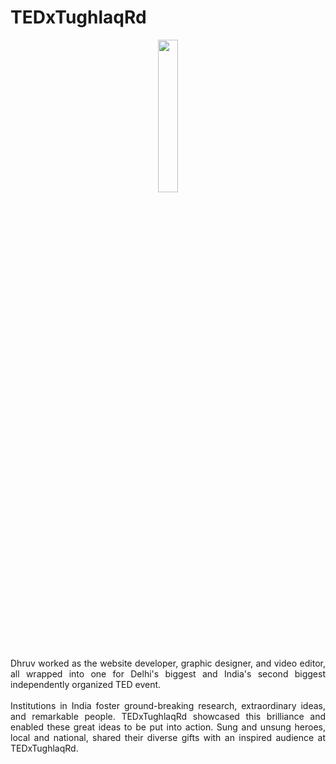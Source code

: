 # TEDxTughlaqRd

<div align="center"><img src="https://dhruvavdhesh.in/img/tedxtughlaqrd.png" width="25%" height="auto"></div>

<p align="justify">Dhruv worked as the website developer, graphic designer, and video editor, all wrapped into one for Delhi's biggest and India's second biggest independently organized TED event.<br><br>Institutions in India foster ground-breaking research, extraordinary ideas, and remarkable people. TEDxTughlaqRd showcased this brilliance and enabled these great ideas to be put into action. Sung and unsung heroes, local and national, shared their diverse gifts with an inspired audience at TEDxTughlaqRd.</p>
